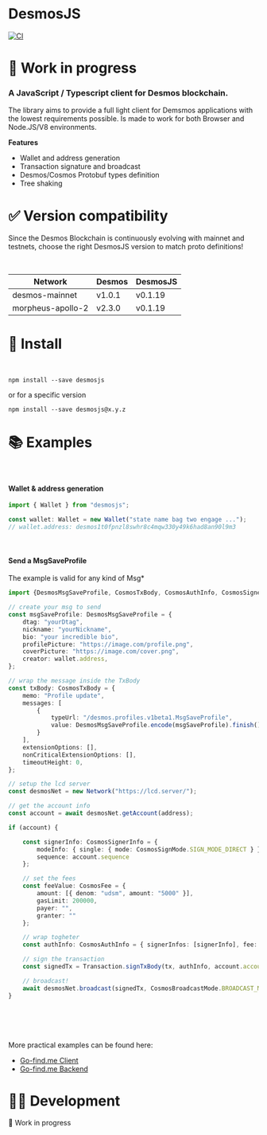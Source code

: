 # DesmosJS
[![CI](https://github.com/g-luca/desmosjs/actions/workflows/tests.yml/badge.svg?branch=master)](https://github.com/g-luca/desmosjs/actions/workflows/tests.yml)

# 👷 Work in progress

### A JavaScript / Typescript client for Desmos blockchain.

The library aims to provide a full light client for Demsmos applications with the lowest requirements possible.
Is made to work for both Browser and Node.JS/V8 environments.

**Features**

* Wallet and address generation
* Transaction signature and broadcast
* Desmos/Cosmos Protobuf types definition
* Tree shaking
# ✅ Version compatibility

Since the Desmos Blockchain is continuously evolving with mainnet and testnets, choose the right DesmosJS version to match proto definitions!

<br>

| Network           | Desmos | DesmosJS |
| ----------------- | ------ | -------- |
| desmos-mainnet    | v1.0.1 | v0.1.19  |
| morpheus-apollo-2 | v2.3.0 | v0.1.19  |

# 🛬 Install
<br>

```
npm install --save desmosjs
```

or for a specific version

```
npm install --save desmosjs@x.y.z
```

# 📚 Examples
<br>

#### Wallet & address generation

``` typescript
import { Wallet } from "desmosjs";

const wallet: Wallet = new Wallet("state name bag two engage ...");
// wallet.address: desmos1t0fpnzl8swhr8c4mqw330y49k6had8an90l9m3
```
<br>

#### Send a MsgSaveProfile

The example is valid for any kind of Msg\*

``` typescript
import {DesmosMsgSaveProfile, CosmosTxBody, CosmosAuthInfo, CosmosSignerInfo, CosmosSignMode, CosmosFee, CosmosBroadcastMode, Network} from "desmosjs";

// create your msg to send
const msgSaveProfile: DesmosMsgSaveProfile = {
    dtag: "yourDtag",
    nickname: "yourNickname",
    bio: "your incredible bio",
    profilePicture: "https://image.com/profile.png",
    coverPicture: "https://image.com/cover.png",
    creator: wallet.address,
};

// wrap the message inside the TxBody
const txBody: CosmosTxBody = {
    memo: "Profile update",
    messages: [
        {
            typeUrl: "/desmos.profiles.v1beta1.MsgSaveProfile",
            value: DesmosMsgSaveProfile.encode(msgSaveProfile).finish(),
        }
    ],
    extensionOptions: [],
    nonCriticalExtensionOptions: [],
    timeoutHeight: 0,
};

// setup the lcd server
const desmosNet = new Network("https://lcd.server/");

// get the account info 
const account = await desmosNet.getAccount(address);

if (account) {

    const signerInfo: CosmosSignerInfo = {
        modeInfo: { single: { mode: CosmosSignMode.SIGN_MODE_DIRECT } },
        sequence: account.sequence
    };

    // set the fees
    const feeValue: CosmosFee = {
        amount: [{ denom: "udsm", amount: "5000" }],
        gasLimit: 200000,
        payer: "",
        granter: ""
    };

    // wrap togheter
    const authInfo: CosmosAuthInfo = { signerInfos: [signerInfo], fee: feeValue };

    // sign the transaction
    const signedTx = Transaction.signTxBody(tx, authInfo, account.accountNumber, Buffer.from(privKey, 'hex'));

    // broadcast!
    await desmosNet.broadcast(signedTx, CosmosBroadcastMode.BROADCAST_MODE_SYNC);
}


```
<br>
<br>
<br>
<br>
More practical examples can be found here:

* [Go-find.me Client](https://github.com/g-luca/go-find)
* [Go-find.me Backend](https://github.com/g-luca/api-go-find)

# 🧑‍💻 Development

👷 Work in progress
